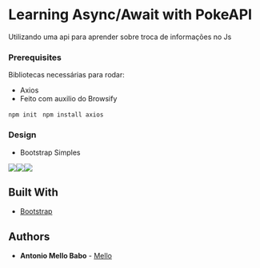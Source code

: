 # Learning Async/Await with PokeAPI

Utilizando uma api para aprender sobre troca de informações no Js

### Prerequisites

Bibliotecas necessárias para rodar:
* Axios
* Feito com auxilio do Browsify

```npm init ```
 ```npm install axios```  

### Design

* Bootstrap Simples

![](images/pokePhoto.png)![](images/pokePhoto2.png)![](images/pokePhoto3.png)



## Built With

* [Bootstrap](https://getbootstrap.com/) 


## Authors

* **Antonio Mello Babo**  - [Mello](https://github.com/MelloTonio)

